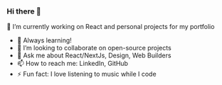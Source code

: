 ### Hi there 👋 
<!--
**fradelycodes/fradelycodes** is a ✨ _special_ ✨ repository because its `README.md` (this file) appears on your GitHub profile. -->

 🔭 I’m currently working on React and personal projects for my portfolio
- 🌱 Always learning!
 - 👯 I’m looking to collaborate on open-source projects
- 💬 Ask me about React/NextJs, Design, Web Builders
- 📫 How to reach me: LinkedIn, GitHub
- ⚡ Fun fact: I love listening to music while I code


